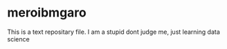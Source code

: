 # meroibmgaro
This is a text repositary file.
I am a stupid dont judge me,
just learning data science
